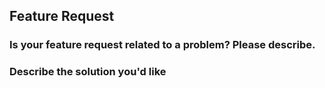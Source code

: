 ## Feature Request

### Is your feature request related to a problem? Please describe.
<!--- A clear and concise description of what the problem is. Example: "I have an issue when (...)"  -->

### Describe the solution you'd like
<!--- A clear and concise description of what you want to happen. Add any considered drawbacks.  -->